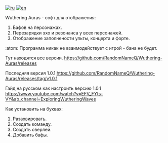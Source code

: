 [![ru](https://img.shields.io/badge/lang-ru-green.svg)](https://github.com/RandomNameQ/Wuthering-Auras/blob/master/README.md)
[![en](https://img.shields.io/badge/lang-en-red.svg)](https://github.com/RandomNameQ/Wuthering-Auras/blob/master/README.en.md)


Wuthering Auras - софт для отображения:
1. Бафов на персонажах.
2. Перезарядки эхо и резонанса у всех персонажей.
3. Отображение заполнености ульты, концерта и форте.

:atom: Программа никак не взаимодействует с игрой - бана не будет. 

Тут находятся все версии.
https://github.com/RandomNameQ/Wuthering-Auras/releases

Последняя версия 1.0.1
https://github.com/RandomNameQ/Wuthering-Auras/releases/tag/v1.0.1

Гайд на русском как настроить версию 1.0.1
https://www.youtube.com/watch?v=EFV_FYts-VY&ab_channel=ExploringWutheringWaves



Как установить на буквах:
1. Разахвировать.
2. Создать команду.
3. Создать оверлей.
4. Добавить бафы.
